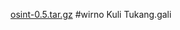[osint-0.5.tar.gz](https://github.com/Wirnobae/wirno/files/11661418/osint-0.5.tar.gz)
#wirno
Kuli
Tukang.gali
